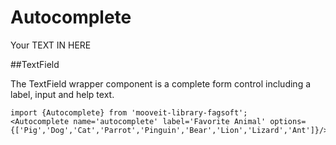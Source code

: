 # Autocomplete
<p>
Your TEXT IN HERE
</p>
##TextField
<p>The TextField wrapper component is a complete form control including a label, input and help text.</p>

    import {Autocomplete} from 'mooveit-library-fagsoft';
    <Autocomplete name='autocomplete' label='Favorite Animal' options={['Pig','Dog','Cat','Parrot','Pinguin','Bear','Lion','Lizard','Ant']}/>

<Autocomplete/>